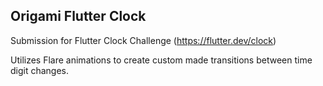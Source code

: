## Origami Flutter Clock

Submission for Flutter Clock Challenge (https://flutter.dev/clock)

Utilizes Flare animations to create custom made transitions between time digit changes.
